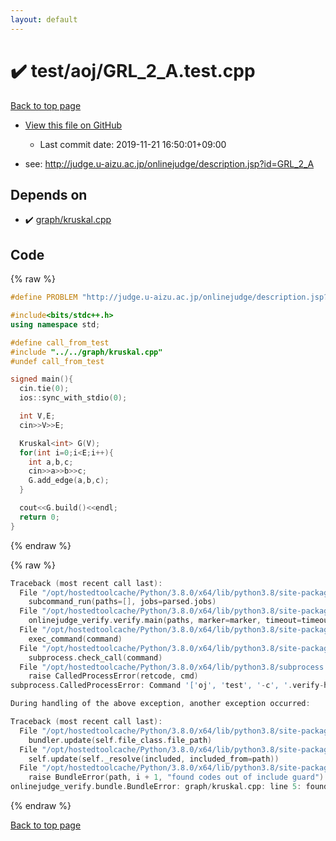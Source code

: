 ```yaml
---
layout: default
---
```


<!-- mathjax config similar to math.stackexchange -->
<script type="text/javascript" async
  src="https://cdnjs.cloudflare.com/ajax/libs/mathjax/2.7.5/MathJax.js?config=TeX-MML-AM_CHTML">
</script>
<script type="text/x-mathjax-config">
  MathJax.Hub.Config({
    TeX: { equationNumbers: { autoNumber: "AMS" }},
    tex2jax: {
      inlineMath: [ ['$','$'] ],
      processEscapes: true
    },
    "HTML-CSS": { matchFontHeight: false },
    displayAlign: "left",
    displayIndent: "2em"
  });
</script>

<script type="text/javascript" src="https://cdnjs.cloudflare.com/ajax/libs/jquery/3.4.1/jquery.min.js"></script>
<script src="https://cdn.jsdelivr.net/npm/jquery-balloon-js@1.1.2/jquery.balloon.min.js" integrity="sha256-ZEYs9VrgAeNuPvs15E39OsyOJaIkXEEt10fzxJ20+2I=" crossorigin="anonymous"></script>
<script type="text/javascript" src="../../../assets/js/copy-button.js"></script>
<link rel="stylesheet" href="../../../assets/css/copy-button.css" />


# :heavy_check_mark: test/aoj/GRL_2_A.test.cpp

<a href="../../../index.html">Back to top page</a>

* <a href="{{ site.github.repository_url }}/blob/master/test/aoj/GRL_2_A.test.cpp">View this file on GitHub</a>
    - Last commit date: 2019-11-21 16:50:01+09:00


* see: <a href="http://judge.u-aizu.ac.jp/onlinejudge/description.jsp?id=GRL_2_A">http://judge.u-aizu.ac.jp/onlinejudge/description.jsp?id=GRL_2_A</a>


## Depends on

* :heavy_check_mark: <a href="../../../library/graph/kruskal.cpp.html">graph/kruskal.cpp</a>


## Code

<a id="unbundled"></a>
{% raw %}
```cpp
#define PROBLEM "http://judge.u-aizu.ac.jp/onlinejudge/description.jsp?id=GRL_2_A"

#include<bits/stdc++.h>
using namespace std;

#define call_from_test
#include "../../graph/kruskal.cpp"
#undef call_from_test

signed main(){
  cin.tie(0);
  ios::sync_with_stdio(0);

  int V,E;
  cin>>V>>E;

  Kruskal<int> G(V);
  for(int i=0;i<E;i++){
    int a,b,c;
    cin>>a>>b>>c;
    G.add_edge(a,b,c);
  }

  cout<<G.build()<<endl;
  return 0;
}

```
{% endraw %}

<a id="bundled"></a>
{% raw %}
```cpp
Traceback (most recent call last):
  File "/opt/hostedtoolcache/Python/3.8.0/x64/lib/python3.8/site-packages/onlinejudge_verify/main.py", line 169, in main
    subcommand_run(paths=[], jobs=parsed.jobs)
  File "/opt/hostedtoolcache/Python/3.8.0/x64/lib/python3.8/site-packages/onlinejudge_verify/main.py", line 66, in subcommand_run
    onlinejudge_verify.verify.main(paths, marker=marker, timeout=timeout, jobs=jobs)
  File "/opt/hostedtoolcache/Python/3.8.0/x64/lib/python3.8/site-packages/onlinejudge_verify/verify.py", line 88, in main
    exec_command(command)
  File "/opt/hostedtoolcache/Python/3.8.0/x64/lib/python3.8/site-packages/onlinejudge_verify/verify.py", line 26, in exec_command
    subprocess.check_call(command)
  File "/opt/hostedtoolcache/Python/3.8.0/x64/lib/python3.8/subprocess.py", line 364, in check_call
    raise CalledProcessError(retcode, cmd)
subprocess.CalledProcessError: Command '['oj', 'test', '-c', '.verify-helper/cache/73173ca12efecaabc50e0858435d10fb/a.out', '-d', '.verify-helper/cache/73173ca12efecaabc50e0858435d10fb/test', '--tle', '60', '--judge-command', '.verify-helper/cache/73173ca12efecaabc50e0858435d10fb/checker.out', '-j', '2']' returned non-zero exit status 1.

During handling of the above exception, another exception occurred:

Traceback (most recent call last):
  File "/opt/hostedtoolcache/Python/3.8.0/x64/lib/python3.8/site-packages/onlinejudge_verify/docs.py", line 328, in write_contents
    bundler.update(self.file_class.file_path)
  File "/opt/hostedtoolcache/Python/3.8.0/x64/lib/python3.8/site-packages/onlinejudge_verify/bundle.py", line 154, in update
    self.update(self._resolve(included, included_from=path))
  File "/opt/hostedtoolcache/Python/3.8.0/x64/lib/python3.8/site-packages/onlinejudge_verify/bundle.py", line 123, in update
    raise BundleError(path, i + 1, "found codes out of include guard")
onlinejudge_verify.bundle.BundleError: graph/kruskal.cpp: line 5: found codes out of include guard

```
{% endraw %}

<a href="../../../index.html">Back to top page</a>

